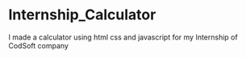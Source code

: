 # Internship_Calculator
I made  a calculator using html css and javascript for my Internship of CodSoft company
